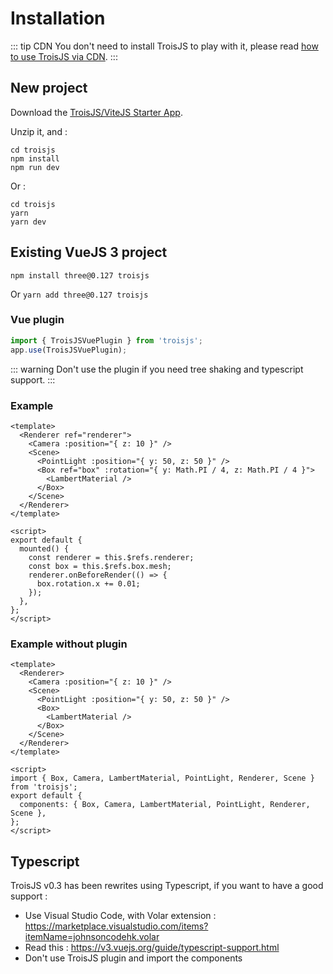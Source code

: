 # Installation

::: tip CDN
You don't need to install TroisJS to play with it, please read [how to use TroisJS via CDN](cdn).
:::

## New project

Download the [TroisJS/ViteJS Starter App](https://raw.githubusercontent.com/troisjs/troisjs.github.io/HEAD/src/public/assets/troisjs.zip).

Unzip it, and :

```
cd troisjs
npm install
npm run dev
```

Or :

```
cd troisjs
yarn
yarn dev
```

## Existing VueJS 3 project

`npm install three@0.127 troisjs`

Or `yarn add three@0.127 troisjs`

### Vue plugin

```js
import { TroisJSVuePlugin } from 'troisjs';
app.use(TroisJSVuePlugin);
```

::: warning
Don't use the plugin if you need tree shaking and typescript support.
:::

### Example

```vue
<template>
  <Renderer ref="renderer">
    <Camera :position="{ z: 10 }" />
    <Scene>
      <PointLight :position="{ y: 50, z: 50 }" />
      <Box ref="box" :rotation="{ y: Math.PI / 4, z: Math.PI / 4 }">
        <LambertMaterial />
      </Box>
    </Scene>
  </Renderer>
</template>

<script>
export default {
  mounted() {
    const renderer = this.$refs.renderer;
    const box = this.$refs.box.mesh;
    renderer.onBeforeRender(() => {
      box.rotation.x += 0.01;
    });
  },
};
</script>
```

### Example without plugin

```vue
<template>
  <Renderer>
    <Camera :position="{ z: 10 }" />
    <Scene>
      <PointLight :position="{ y: 50, z: 50 }" />
      <Box>
        <LambertMaterial />
      </Box>
    </Scene>
  </Renderer>
</template>

<script>
import { Box, Camera, LambertMaterial, PointLight, Renderer, Scene } from 'troisjs';
export default {
  components: { Box, Camera, LambertMaterial, PointLight, Renderer, Scene },
};
</script>
```

## Typescript

TroisJS v0.3 has been rewrites using Typescript, if you want to have a good support :

- Use Visual Studio Code, with Volar extension : https://marketplace.visualstudio.com/items?itemName=johnsoncodehk.volar
- Read this : https://v3.vuejs.org/guide/typescript-support.html
- Don't use TroisJS plugin and import the components